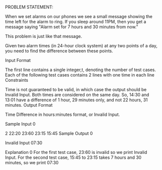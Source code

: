 PROBLEM STATEMENT:

When we set alarms on our phones we see a small message showing the time left for the alarm to ring. If you sleep around 11PM, then you get a  message saying "Alarm set for 7 hours and 30 minutes from now." 

This problem is just like that message.

Given two alarm times (in 24-hour clock system) at any two points of a day, you need to find the difference between these points.

Input Format

The first line contains a single integer,t, denoting the number of test cases.
Each of the following test cases contains 2 lines with one time in each line
Constraints

Time is not guaranteed to be valid, in which case the output should be Invalid Input.
Both times are considered on the same day. So, 14:30 and 13:01 have a difference of 1 hour, 29 minutes only, and not 22 hours, 31 minutes.
Output Format

Time Difference in hours:minutes format, or Invalid Input.



Sample Input 0

2
22:20
23:60
23:15
15:45
Sample Output 0


Invalid Input
07:30


Explanation 0
For the first test case, 23:60 is invalid so we print Invalid Input.
For the second test case, 15:45 to 23:15 takes 7 hours and 30 minutes, so we print 07:30
